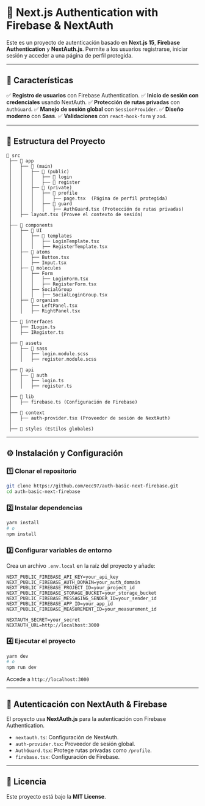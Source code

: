 # 🚀 Next.js Authentication with Firebase & NextAuth

Este es un proyecto de autenticación basado en **Next.js 15**, **Firebase Authentication** y **NextAuth.js**. Permite a los usuarios registrarse, iniciar sesión y acceder a una página de perfil protegida.

---

## 📌 Características

✅ **Registro de usuarios** con Firebase Authentication.
✅ **Inicio de sesión con credenciales** usando NextAuth.
✅ **Protección de rutas privadas** con `AuthGuard`.
✅ **Manejo de sesión global** con `SessionProvider`.
✅ **Diseño moderno** con **Sass**.
✅ **Validaciones** con `react-hook-form` y `zod`.

---

## 📂 Estructura del Proyecto

```
📁 src
 ├── 📁 app
 │   ├── 📁 (main)
 │   │   ├── 📁 (public)
 │   │   │   ├── 📁 login
 │   │   │   ├── 📁 register
 │   │   ├── 📁 (private)
 │   │   │   ├── 📁 profile
 │   │   │   │   ├── page.tsx  (Página de perfil protegida)
 │   │   │   ├── 📁 guard
 │   │   │   │   ├── AuthGuard.tsx (Protección de rutas privadas)
 │   ├── layout.tsx (Provee el contexto de sesión)
 │
 ├── 📁 components
 │   ├── 📁 UI
 │   │   ├── 📁 templates
 │   │   │   ├── LoginTemplate.tsx
 │   │   │   ├── RegisterTemplate.tsx
 │   ├── 📁 atoms
 │   │   ├── Button.tsx
 │   │   ├── Input.tsx
 │   ├── 📁 molecules
 │   │   ├── Form
 │   │   │   ├── LoginForm.tsx
 │   │   │   ├── RegisterForm.tsx
 │   │   ├── SocialGroup
 │   │   │   ├── SocialLoginGroup.tsx
 │   ├── 📁 organism
 │   │   ├── LeftPanel.tsx
 │   │   ├── RightPanel.tsx
 │
 ├── 📁 interfaces
 │   ├── ILogin.ts
 │   ├── IRegister.ts
 │
 ├── 📁 assets
 │   ├── 📁 sass
 │   │   ├── login.module.scss
 │   │   ├── register.module.scss
 │
 ├── 📁 api
 │   ├── 📁 auth
 │   │   ├── login.ts
 │   │   ├── register.ts
 │
 ├── 📁 lib
 │   ├── firebase.ts (Configuración de Firebase)
 │
 ├── 📁 context
 │   ├── auth-provider.tsx (Proveedor de sesión de NextAuth)
 │
 ├── 📁 styles (Estilos globales)
```

---

## ⚙️ Instalación y Configuración

### 1️⃣ Clonar el repositorio
```bash
git clone https://github.com/ecc97/auth-basic-next-firebase.git
cd auth-basic-next-firebase
```

### 2️⃣ Instalar dependencias
```bash
yarn install
# o
npm install
```

### 3️⃣ Configurar variables de entorno
Crea un archivo `.env.local` en la raíz del proyecto y añade:
```env
NEXT_PUBLIC_FIREBASE_API_KEY=your_api_key
NEXT_PUBLIC_FIREBASE_AUTH_DOMAIN=your_auth_domain
NEXT_PUBLIC_FIREBASE_PROJECT_ID=your_project_id
NEXT_PUBLIC_FIREBASE_STORAGE_BUCKET=your_storage_bucket
NEXT_PUBLIC_FIREBASE_MESSAGING_SENDER_ID=your_sender_id
NEXT_PUBLIC_FIREBASE_APP_ID=your_app_id
NEXT_PUBLIC_FIREBASE_MEASUREMENT_ID=your_measurement_id

NEXTAUTH_SECRET=your_secret
NEXTAUTH_URL=http://localhost:3000
```

### 4️⃣ Ejecutar el proyecto
```bash
yarn dev
# o
npm run dev
```
Accede a `http://localhost:3000`

---

## 🔑 Autenticación con NextAuth & Firebase
El proyecto usa **NextAuth.js** para la autenticación con Firebase Authentication.

- `nextauth.ts`: Configuración de NextAuth.
- `auth-provider.tsx`: Proveedor de sesión global.
- `AuthGuard.tsx`: Protege rutas privadas como `/profile`.
- `firebase.tsx`: Configuración de Firebase.

---


## 📜 Licencia
Este proyecto está bajo la **MIT License**.

